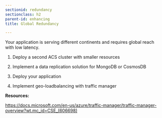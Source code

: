 ```yaml
---
sectionid: redundancy
sectionclass: h2
parent-id: enhancing
title: Global Redundancy

---
```


Your application is serving different continents and requires global reach with low latency.

1.  Deploy a second ACS cluster with smaller resources

2.  Implement a data replication solution for MongoDB or CosmosDB

3.  Deploy your application

4.  Implement geo-loadbalancing with traffic manager

**Resources:**

<https://docs.microsoft.com/en-us/azure/traffic-manager/traffic-manager-overview?wt.mc_id=CSE_(606698)>
